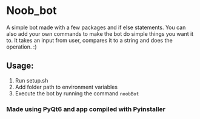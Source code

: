 # Noob_bot


  A simple bot made with a few packages and if else statements. You can also add your own commands to make the bot do simple things you want it to. It takes an input from user,
  compares it to a string and does the operation. :)

## Usage:
1. Run setup.sh
2. Add folder path to environment variables 
3. Execute the bot by running the command `noobBot`


### Made using PyQt6 and app compiled with Pyinstaller

